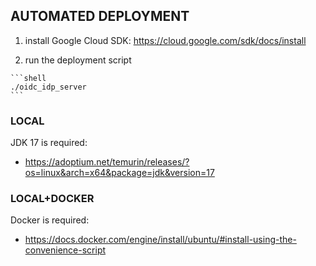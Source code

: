 ## AUTOMATED DEPLOYMENT

  1. install Google Cloud SDK: <https://cloud.google.com/sdk/docs/install>

  2. run the deployment script

    ```shell
    ./oidc_idp_server
    ```

### LOCAL

  JDK 17 is required:

  - https://adoptium.net/temurin/releases/?os=linux&arch=x64&package=jdk&version=17


### LOCAL+DOCKER

  Docker is required:
  
  - https://docs.docker.com/engine/install/ubuntu/#install-using-the-convenience-script


